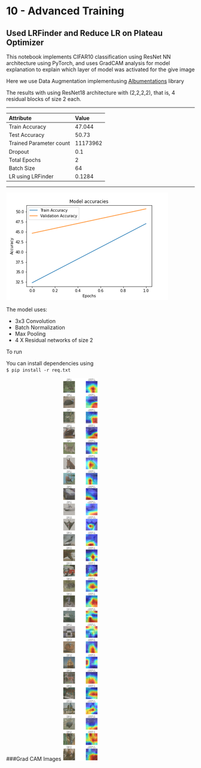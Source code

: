 

# 10 - Advanced Training

## Used LRFinder and Reduce LR on Plateau Optimizer

This notebook implements CIFAR10 classification using ResNet NN architecture using PyTorch,
and uses GradCAM analysis for model explanation  to explain which layer of model was activated for the give image

Here we use Data Augmentation implementusing [Albumentations](https://github.com/albumentations-team/albumentations) library

The results with using ResNet18 architecture with (2,2,2,2), that is, 4 residual blocks of size 2 each.
 
----
| Attribute | Value |
|:--- | :--- |
| Train Accuracy | 47.044 |
| Test Accuracy | 50.73 |
| Trained Parameter count   |11173962 |
| Dropout | 0.1 |
| Total Epochs | 2 |
| Batch Size | 64|
| LR using LRFinder | 0.1284|


----

![](Accuracies.png)

The model uses:
* 3x3 Convolution
* Batch Normalization
* Max Pooling
* 4 X Residual networks of size 2 

To run 

You can install dependencies using  
`$ pip install -r req.txt`


###Grad CAM Images
![](output/failediamges.png)

